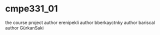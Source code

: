 # cmpe331_01
the course project
author erenipekli
author bberkayctnky
author bariscal
author GürkanSaki


